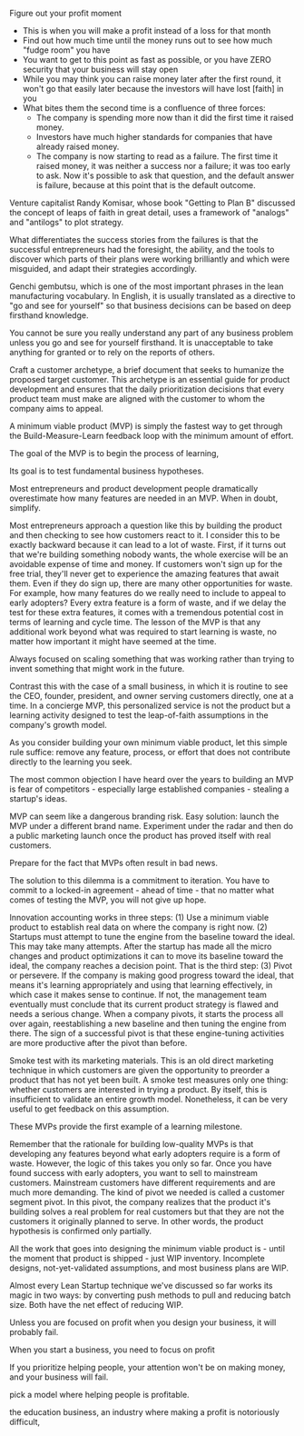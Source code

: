 
Figure out your profit moment
- This is when you will make a profit instead of a loss for that month
- Find out how much time until the money runs out to see how much "fudge room" you have
- You want to get to this point as fast as possible, or you have ZERO security that your business will stay open
- While you may think you can raise money later after the first round, it won't go that easily later because the investors will have lost [faith] in you
- What bites them the second time is a confluence of three forces:
    - The company is spending more now than it did the first time it raised money.
    - Investors have much higher standards for companies that have already raised money.
    - The company is now starting to read as a failure. The first time it raised money, it was neither a success nor a failure; it was too early to ask. Now it's possible to ask that question, and the default answer is failure, because at this point that is the default outcome.

Venture capitalist Randy Komisar, whose book "Getting to Plan B" discussed the concept of leaps of faith in great detail, uses a framework of "analogs" and "antilogs" to plot strategy.

What differentiates the success stories from the failures is that the successful entrepreneurs had the foresight, the ability, and the tools to discover which parts of their plans were working brilliantly and which were misguided, and adapt their strategies accordingly.

Genchi gembutsu, which is one of the most important phrases in the lean manufacturing vocabulary. In English, it is usually translated as a directive to "go and see for yourself" so that business decisions can be based on deep firsthand knowledge.

You cannot be sure you really understand any part of any business problem unless you go and see for yourself firsthand. It is unacceptable to take anything for granted or to rely on the reports of others.

Craft a customer archetype, a brief document that seeks to humanize the proposed target customer. This archetype is an essential guide for product development and ensures that the daily prioritization decisions that every product team must make are aligned with the customer to whom the company aims to appeal.

A minimum viable product (MVP) is simply the fastest way to get through the Build-Measure-Learn feedback loop with the minimum amount of effort.

The goal of the MVP is to begin the process of learning,

Its goal is to test fundamental business hypotheses.

Most entrepreneurs and product development people dramatically overestimate how many features are needed in an MVP. When in doubt, simplify.

Most entrepreneurs approach a question like this by building the product and then checking to see how customers react to it. I consider this to be exactly backward because it can lead to a lot of waste. First, if it turns out that we're building something nobody wants, the whole exercise will be an avoidable expense of time and money. If customers won't sign up for the free trial, they'll never get to experience the amazing features that await them. Even if they do sign up, there are many other opportunities for waste. For example, how many features do we really need to include to appeal to early adopters? Every extra feature is a form of waste, and if we delay the test for these extra features, it comes with a tremendous potential cost in terms of learning and cycle time. The lesson of the MVP is that any additional work beyond what was required to start learning is waste, no matter how important it might have seemed at the time.

Always focused on scaling something that was working rather than trying to invent something that might work in the future.

Contrast this with the case of a small business, in which it is routine to see the CEO, founder, president, and owner serving customers directly, one at a time. In a concierge MVP, this personalized service is not the product but a learning activity designed to test the leap-of-faith assumptions in the company's growth model.

As you consider building your own minimum viable product, let this simple rule suffice: remove any feature, process, or effort that does not contribute directly to the learning you seek.

The most common objection I have heard over the years to building an MVP is fear of competitors - especially large established companies - stealing a startup's ideas.

MVP can seem like a dangerous branding risk. Easy solution: launch the MVP under a different brand name. Experiment under the radar and then do a public marketing launch once the product has proved itself with real customers.

Prepare for the fact that MVPs often result in bad news.

The solution to this dilemma is a commitment to iteration. You have to commit to a locked-in agreement - ahead of time - that no matter what comes of testing the MVP, you will not give up hope.

Innovation accounting works in three steps:
(1) Use a minimum viable product to establish real data on where the company is right now.
(2) Startups must attempt to tune the engine from the baseline toward the ideal. This may take many attempts. After the startup has made all the micro changes and product optimizations it can to move its baseline toward the ideal, the company reaches a decision point. That is the third step:
(3) Pivot or persevere. If the company is making good progress toward the ideal, that means it's learning appropriately and using that learning effectively, in which case it makes sense to continue. If not, the management team eventually must conclude that its current product strategy is flawed and needs a serious change. When a company pivots, it starts the process all over again, reestablishing a new baseline and then tuning the engine from there. The sign of a successful pivot is that these engine-tuning activities are more productive after the pivot than before.

Smoke test with its marketing materials. This is an old direct marketing technique in which customers are given the opportunity to preorder a product that has not yet been built. A smoke test measures only one thing: whether customers are interested in trying a product. By itself, this is insufficient to validate an entire growth model. Nonetheless, it can be very useful to get feedback on this assumption.

These MVPs provide the first example of a learning milestone.

Remember that the rationale for building low-quality MVPs is that developing any features beyond what early adopters require is a form of waste. However, the logic of this takes you only so far. Once you have found success with early adopters, you want to sell to mainstream customers. Mainstream customers have different requirements and are much more demanding. The kind of pivot we needed is called a customer segment pivot. In this pivot, the company realizes that the product it's building solves a real problem for real customers but that they are not the customers it originally planned to serve. In other words, the product hypothesis is confirmed only partially.

All the work that goes into designing the minimum viable product is - until the moment that product is shipped - just WIP inventory. Incomplete designs, not-yet-validated assumptions, and most business plans are WIP.

Almost every Lean Startup technique we've discussed so far works its magic in two ways: by converting push methods to pull and reducing batch size. Both have the net effect of reducing WIP.

Unless you are focused on profit when you design your business, it will probably fail.

When you start a business, you need to focus on profit

If you prioritize helping people, your attention won't be on making money, and your business will fail.

pick a model where helping people is profitable.

the education business, an industry where making a profit is notoriously difficult,
